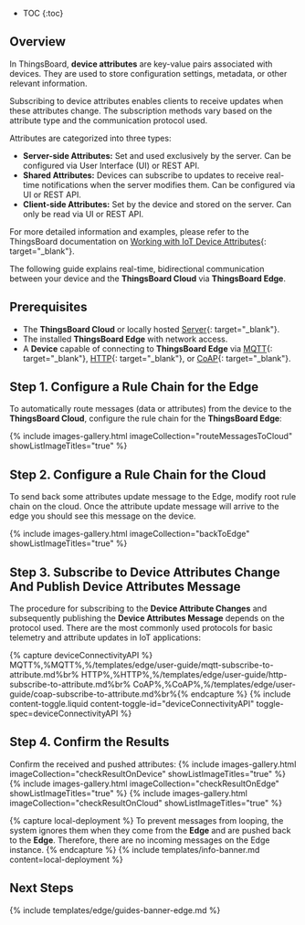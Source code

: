 * TOC
{:toc}

## Overview

In ThingsBoard, **device attributes** are key-value pairs associated with devices. They are used to store configuration settings, metadata, or other relevant information. 

Subscribing to device attributes enables clients to receive updates when these attributes change. The subscription methods vary based on the attribute type and the communication protocol used.

Attributes are categorized into three types:
* **Server-side Attributes:** Set and used exclusively by the server. Can be configured via User Interface (UI) or REST API.
* **Shared Attributes:** Devices can subscribe to updates to receive real-time notifications when the server modifies them. Can be configured via UI or REST API.
* **Client-side Attributes:** Set by the device and stored on the server. Can only be read via UI or REST API.

For more detailed information and examples, please refer to the ThingsBoard documentation on [Working with IoT Device Attributes](/docs/{{peDocsPrefix}}user-guide/attributes/){: target="_blank"}.

The following guide explains real-time, bidirectional communication between your device and the **ThingsBoard Cloud** via **ThingsBoard Edge**.

## Prerequisites

* The **ThingsBoard Cloud** or locally hosted [Server](/docs/{{peDocsPrefix}}user-guide/install/installation-options/){: target="_blank"}.
* The installed **ThingsBoard Edge** with network access.
* A **Device** capable of connecting to **ThingsBoard Edge** via [MQTT](/docs/{{peDocsPrefix}}reference/mqtt-api/){: target="_blank"}, [HTTP](/docs/{{peDocsPrefix}}reference/http-api/){: target="_blank"}, or [CoAP](/docs/{{peDocsPrefix}}reference/coap-api/){: target="_blank"}.

## Step 1. Configure a Rule Chain for the Edge

To automatically route messages (data or attributes) from the device to the **ThingsBoard Cloud**, configure the rule chain for the **ThingsBoard Edge**:

{% include images-gallery.html imageCollection="routeMessagesToCloud" showListImageTitles="true" %}

## Step 2. Configure a Rule Chain for the Cloud

To send back some attributes update message to the Edge, modify root rule chain on the cloud. Once the attribute update message will arrive to the edge you should see this message on the device.

{% include images-gallery.html imageCollection="backToEdge" showListImageTitles="true" %}

## Step 3. Subscribe to Device Attributes Change And Publish Device Attributes Message

The procedure for subscribing to the **Device Attribute Changes** and subsequently publishing the **Device Attributes Message** depends on the protocol used. There are  the most commonly used protocols for basic telemetry and attribute updates in IoT applications:

{% capture  deviceConnectivityAPI %}
MQTT%,%MQTT%,%/templates/edge/user-guide/mqtt-subscribe-to-attribute.md%br%
HTTP%,%HTTP%,%/templates/edge/user-guide/http-subscribe-to-attribute.md%br%
CoAP%,%CoAP%,%/templates/edge/user-guide/coap-subscribe-to-attribute.md%br%{% endcapture %}
{% include content-toggle.liquid content-toggle-id="deviceConnectivityAPI" toggle-spec=deviceConnectivityAPI %}

## Step 4. Confirm the Results

Confirm the received and pushed attributes:
{% include images-gallery.html imageCollection="checkResultOnDevice" showListImageTitles="true" %}
{% include images-gallery.html imageCollection="checkResultOnEdge" showListImageTitles="true" %}
{% include images-gallery.html imageCollection="checkResultOnCloud" showListImageTitles="true" %}

{% capture local-deployment %}
To prevent messages from looping, the system ignores them when they come from the **Edge** and are pushed back to the **Edge**. Therefore, there are no incoming messages on the Edge instance.
{% endcapture %}
{% include templates/info-banner.md content=local-deployment %}

## Next Steps

{% include templates/edge/guides-banner-edge.md %}


